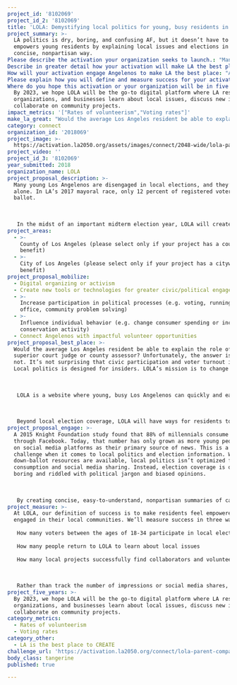 ```yaml
---
project_id: '8102069'
project_id_2: '8102069'
title: 'LOLA: Demystifying local politics for young, busy residents in LA'
project_summary: >-
  LA politics is dry, boring, and confusing AF, but it doesn’t have to be. LOLA
  empowers young residents by explaining local issues and elections in a
  concise, nonpartisan way.
Please describe the activation your organization seeks to launch.: "Many young Los Angelenos are disengaged in local elections, and they’re not alone. In LA’s 2017 mayoral race, only 12 percent of registered voters cast a ballot. \r\n\r\nIn the midst of an important midterm election year, LOLA will create a nonpartisan digital platform where young, busy people can learn, discuss ideas, and help tackle some of LA’s stickiest issues. Our goal is to support community projects and double the number of young voters participating in local elections by 2020."
Describe in greater detail how your activation will make LA the best place?: "Would the average Los Angeles resident be able to explain the role of an LA superior court judge or county assessor? Unfortunately, the answer is probably not. It’s not surprising that civic participation and voter turnout is low. Local politics is designed for insiders. LOLA’s mission is to change that. \r\n\r\nLOLA is a website where young, busy Los Angelenos can quickly and easily learn how their city works. In a midterm election year, we’ll demystify everything from LA city councils to ballot initiatives. So if residents are voting on who should be the next county assessor, LOLA will explain what they do and why they matter. LOLA is the first step for residents to engage in local politics. As they become more familiar with local issues, we’ll have a moderated community forum for people to discuss ideas, candidates, and propositions. We want to replace comment sections with conversations. We believe this is how we start to build momentum for connecting Los Angelenos and empowering them to contribute to civic life.\r\n\r\nBeyond local election coverage, LOLA will have ways for residents to discover people and organizations tackling important issues like homelessness, housing, and public transit. There are hundreds of incredible local initiatives seeking support and volunteers. LOLA will be the place where people can learn about their work and sign up to help. We believe collaborations create communities. Similar to our local political information, we’ll apply human-centered design to design a place that makes it easy for people to trust, discover, and get involved in local projects.\r\n"
How will your activation engage Angelenos to make LA the best place: "A 2015 Knight Foundation study found that 88% of millennials consume news through Facebook. Today, that number has only grown as more young people rely on social media platforms as their primary source of news. This is a massive challenge when it comes to local politics and election information. While down-ballot resources are available, local politics isn’t optimized for mobile consumption and social media sharing. Instead, election coverage is often boring and riddled with political jargon and biased opinions. \r\n\r\nBy creating concise, easy-to-understand, nonpartisan summaries of candidates, elected offices, and local issues, LOLA will activate young Los Angelenos so they can re-engage in local issues and their communities. Our goal is to reach young, busy Los Angelenos of all socioeconomic backgrounds, and we plan to translate LOLA into other languages like Spanish and Mandarin."
Please explain how you will define and measure success for your activation.: "At LOLA, our definition of success is to make residents feel empowered and engaged in their local communities. We’ll measure success in three ways: \r\nHow many voters between the ages of 18-34 participate in local elections and how does that compare to previous midterm election years\r\nHow many people return to LOLA to learn about local issues\r\nHow many local projects successfully find collaborators and volunteers\r\n\r\nRather than track the number of impressions or social media shares, it’s important for us to build a lasting relationship with Los Angelenos. Measuring impact, trust, and loyalty, respectively, are essential benchmarks for LOLA."
Where do you hope this activation or your organization will be in five years?: >-
  By 2023, we hope LOLA will be the go-to digital platform where LA residents,
  organizations, and businesses learn about local issues, discuss new ideas, and
  collaborate on community projects.  
impact_metrics: '["Rates of volunteerism","Voting rates"]'
make_la_great: "Would the average Los Angeles resident be able to explain the role of an LA superior court judge or county assessor? Unfortunately, the answer is probably not. It’s not surprising that civic participation and voter turnout is low. Local politics is designed for insiders. LOLA’s mission is to change that. \r\n \r\n \r\n \r\n LOLA is a website where young, busy Los Angelenos can quickly and easily learn how their city works. In a midterm election year, we’ll demystify everything from LA city councils to ballot initiatives. So if residents are voting on who should be the next county assessor, LOLA will explain what they do and why they matter. LOLA is the first step for residents to engage in local politics. As they become more familiar with local issues, we’ll have a moderated community forum for people to discuss ideas, candidates, and propositions. We want to replace comment sections with conversations. We believe this is how we start to build momentum for connecting Los Angelenos and empowering them to contribute to civic life.\r\n \r\n \r\n \r\n Beyond local election coverage, LOLA will have ways for residents to discover people and organizations tackling important issues like homelessness, housing, and public transit. There are hundreds of incredible local initiatives seeking support and volunteers. LOLA will be the place where people can learn about their work and sign up to help. We believe collaborations create communities. Similar to our local political information, we’ll apply human-centered design to design a place that makes it easy for people to trust, discover, and get involved in local projects."
category: connect
organization_id: '2018069'
project_image: >-
  https://activation.la2050.org/assets/images/connect/2048-wide/lola-parent-company-amir-erica-inc.jpg
project_video: ''
project_id_3: '8102069'
year_submitted: 2018
organization_name: LOLA
project_proposal_description: >-
  Many young Los Angelenos are disengaged in local elections, and they’re not
  alone. In LA’s 2017 mayoral race, only 12 percent of registered voters cast a
  ballot. 
   
   
   
   In the midst of an important midterm election year, LOLA will create a nonpartisan digital platform where young, busy people can learn, discuss ideas, and help tackle some of LA’s stickiest issues. Our goal is to support community projects and double the number of young voters participating in local elections by 2020.
project_areas:
  - >-
    County of Los Angeles (please select only if your project has a countywide
    benefit)
  - >-
    City of Los Angeles (please select only if your project has a citywide
    benefit)
project_proposal_mobilize:
  - Digital organizing or activism
  - Create new tools or technologies for greater civic/political engagement
  - >-
    Increase participation in political processes (e.g. voting, running for
    office, community problem solving)
  - >-
    Influence individual behavior (e.g. change consumer spending or increase
    conservation activity)
  - Connect Angelenos with impactful volunteer opportunities
project_proposal_best_place: >-
  Would the average Los Angeles resident be able to explain the role of an LA
  superior court judge or county assessor? Unfortunately, the answer is probably
  not. It’s not surprising that civic participation and voter turnout is low.
  Local politics is designed for insiders. LOLA’s mission is to change that. 
   
   
   
   LOLA is a website where young, busy Los Angelenos can quickly and easily learn how their city works. In a midterm election year, we’ll demystify everything from LA city councils to ballot initiatives. So if residents are voting on who should be the next county assessor, LOLA will explain what they do and why they matter. LOLA is the first step for residents to engage in local politics. As they become more familiar with local issues, we’ll have a moderated community forum for people to discuss ideas, candidates, and propositions. We want to replace comment sections with conversations. We believe this is how we start to build momentum for connecting Los Angelenos and empowering them to contribute to civic life.
   
   
   
   Beyond local election coverage, LOLA will have ways for residents to discover people and organizations tackling important issues like homelessness, housing, and public transit. There are hundreds of incredible local initiatives seeking support and volunteers. LOLA will be the place where people can learn about their work and sign up to help. We believe collaborations create communities. Similar to our local political information, we’ll apply human-centered design to design a place that makes it easy for people to trust, discover, and get involved in local projects.
project_proposal_engage: >-
  A 2015 Knight Foundation study found that 88% of millennials consume news
  through Facebook. Today, that number has only grown as more young people rely
  on social media platforms as their primary source of news. This is a massive
  challenge when it comes to local politics and election information. While
  down-ballot resources are available, local politics isn’t optimized for mobile
  consumption and social media sharing. Instead, election coverage is often
  boring and riddled with political jargon and biased opinions. 
   
   
   
   By creating concise, easy-to-understand, nonpartisan summaries of candidates, elected offices, and local issues, LOLA will activate young Los Angelenos so they can re-engage in local issues and their communities. Our goal is to reach young, busy Los Angelenos of all socioeconomic backgrounds, and we plan to translate LOLA into other languages like Spanish and Mandarin.
project_measure: >-
  At LOLA, our definition of success is to make residents feel empowered and
  engaged in their local communities. We’ll measure success in three ways: 
   
   How many voters between the ages of 18-34 participate in local elections and how does that compare to previous midterm election years
   
   How many people return to LOLA to learn about local issues
   
   How many local projects successfully find collaborators and volunteers
   
   
   
   Rather than track the number of impressions or social media shares, it’s important for us to build a lasting relationship with Los Angelenos. Measuring impact, trust, and loyalty, respectively, are essential benchmarks for LOLA.
project_five_years: >-
  By 2023, we hope LOLA will be the go-to digital platform where LA residents,
  organizations, and businesses learn about local issues, discuss new ideas, and
  collaborate on community projects.
category_metrics:
  - Rates of volunteerism
  - Voting rates
category_other:
  - LA is the best place to CREATE
challenge_url: 'https://activation.la2050.org/connect/lola-parent-company-amir-erica-inc/'
body_class: tangerine
published: true

---
```

